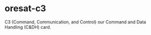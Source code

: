 # oresat-c3
C3 (Command, Communication, and Control) our Command and Data Handling (C&amp;DH) card. 
